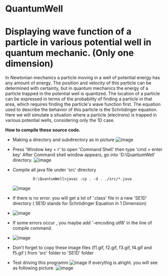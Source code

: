 # QuantumWell
# Displaying wave function of a particle in various potential well  in quantum mechanic. (Only one dimension)
  In Newtonian mechanics a particle moving in a well of potential energy has any amount of energy. 
  The position and velocity of this particle can be determined with certainty, but in quantum mechanics the energy of a particle trapped in 
  the potential well is quantized. The location of a particle can be expressed in terms of the probability of finding a particle 
  in that area, which requires finding the particle's wave function first. The equation used to describe the behavior of this particle is the Schrödinger equation.
Here we will simulate a situation where a particle (electrons) is trapped in various potential wells, considering only the 1D case.

<b>How to compile these source code.</b>
- Making a directory and subdirectory as in picture
  ![image](https://github.com/WachRod/QuantumWell/assets/44232694/9f428b2c-d15a-45f4-ad70-8c43cbce7cfe)
  
- Press 'Window key + r' to open 'Command Shell' then type 'cmd + enter key' After Command shell window appears, go into
  'D:\QuantumWell' directory.
  ![image](https://github.com/WachRod/QuantumWell/assets/44232694/8bd8b74d-7355-4d55-8297-c1012b8e7c66)

- Compile all java file under 'src' directory
  
               D:\QuantumWell>javac -cp . -d . ./src/*.java
  
  ![image](https://github.com/WachRod/QuantumWell/assets/44232694/e0da3109-5b51-488e-9306-7e7f4d8a83f7)

- If there is no error. you will get a lot of '.class' file in a new 'SE1D' directory ( SE1D stands for Schrödinger Equation in 1 Dimension)
- 
  ![image](https://github.com/WachRod/QuantumWell/assets/44232694/b1afdf53-79ee-4d57-9dc0-f84f34229c03)

- If some errors occur , you maybe add '-encoding utf8' in the line of compile command.
- 
  ![image](https://github.com/WachRod/QuantumWell/assets/44232694/5dac4cab-73be-4e7c-a7f1-343d1c471439)
  
- Don't forget to copy these image files (f1.gif, f2.gif, f3.gif, f4.gif and f5.gif ) from 'src' folder to 'SE1D' folder
- Test driving this programm
  ![image](https://github.com/WachRod/QuantumWell/assets/44232694/460904bc-d751-4c4b-828a-7febf86628ae)
  If everythig is alright. you will see as following picture.
  ![image](https://github.com/WachRod/QuantumWell/assets/44232694/3d59b083-df42-457d-a0c3-136b65ac448e)




  
